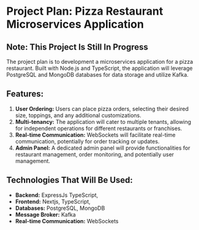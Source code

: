 # Project Plan: Pizza Restaurant Microservices Application

## Note: This Project Is Still In Progress

The project plan is to development a microservices application for a pizza restaurant. Built with Node.js and TypeScript, the application will leverage PostgreSQL and MongoDB databases for data storage and utilize Kafka.

## Features:

1. **User Ordering:** Users can place pizza orders, selecting their desired size, toppings, and any additional customizations.
2. **Multi-tenancy:** The application will cater to multiple tenants, allowing for independent operations for different restaurants or franchises.
3. **Real-time Communication:** WebSockets will facilitate real-time communication, potentially for order tracking or updates.
4. **Admin Panel:** A dedicated admin panel will provide functionalities for restaurant management, order monitoring, and potentially user management.

## Technologies That Will Be Used:

- **Backend:** ExpressJs TypeScript,
- **Frontend:** Nextjs, TypeScript,
- **Databases:** PostgreSQL, MongoDB
- **Message Broker:** Kafka
- **Real-time Communication:** WebSockets